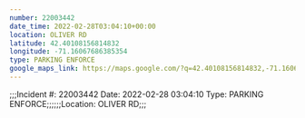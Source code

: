 ```yaml
---
number: 22003442
date_time: 2022-02-28T03:04:10+00:00
location: OLIVER RD
latitude: 42.40108156814832
longitude: -71.16067686385354
type: PARKING ENFORCE
google_maps_link: https://maps.google.com/?q=42.40108156814832,-71.16067686385354
---
```


;;;Incident #: 22003442   Date: 2022-02-28 03:04:10   Type: PARKING ENFORCE;;;;;;Location: OLIVER RD;;;
